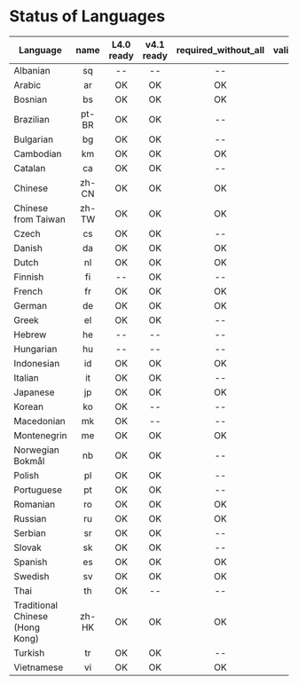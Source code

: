 # Status of Languages

| Language | name | L4.0 ready | v4.1 ready | required_without_all | validation.email | required_with_all | reminders.reset |
|----------|:----:|:----------:|:----------:|:--------------------:|:----------------:|:-----------------:|:----------------:|
| Albanian | sq | -- | -- | -- | -- | -- | -- |
| Arabic | ar | OK | OK | OK | OK | OK | -- |
| Bosnian | bs | OK | OK | OK | -- | -- | -- |
| Brazilian | pt-BR | OK | OK | -- | -- | -- | -- |
| Bulgarian | bg | OK | OK | -- | -- | -- | -- |
| Cambodian | km | OK | OK | OK | -- | -- | -- |
| Catalan | ca | OK | OK | -- | -- | -- | -- |
| Chinese | zh-CN | OK | OK | OK | OK | OK | -- |
| Chinese from Taiwan | zh-TW | OK | OK | OK | OK | OK | -- |
| Czech | cs | OK | OK | -- | -- | -- | -- |
| Danish | da | OK | OK | OK | OK | OK | -- |
| Dutch | nl | OK | OK | OK | -- | OK | -- |
| Finnish | fi | -- | OK | -- | -- | -- | -- |
| French | fr | OK | OK | OK | OK | OK | -- |
| German | de | OK | OK | OK | OK | OK | -- |
| Greek | el | OK | OK | -- | -- | -- | -- |
| Hebrew | he | -- | -- | -- | -- | -- | -- |
| Hungarian | hu | -- | -- | -- | -- | -- | -- |
| Indonesian | id | OK | OK | OK | OK | OK | -- |
| Italian | it | OK | OK | -- | -- | -- | -- |
| Japanese | jp | OK | OK | OK | OK | OK | -- |
| Korean | ko | OK | -- | -- | -- | -- | -- |
| Macedonian | mk | OK | -- | -- | -- | -- | -- |
| Montenegrin | me | OK | OK | OK | OK | OK | -- |
| Norwegian Bokmål | nb | OK | OK | -- | -- | -- | -- |
| Polish | pl | OK | OK | -- | -- | -- | -- |
| Portuguese | pt | OK | OK | -- | -- | -- | -- |
| Romanian | ro | OK | OK | OK | -- | -- | -- |
| Russian | ru | OK | OK | OK | OK | OK | -- |
| Serbian | sr | OK | OK | -- | -- | -- | -- |
| Slovak | sk | OK | OK | -- | -- | -- | -- |
| Spanish | es | OK | OK | OK | OK | -- | -- |
| Swedish | sv | OK | OK | OK | OK | OK | -- |
| Thai | th | OK | -- | -- | -- | -- | -- |
| Traditional Chinese (Hong Kong) | zh-HK | OK | OK | OK | OK | OK | -- |
| Turkish | tr | OK | OK | -- | -- | -- | -- |
| Vietnamese | vi | OK | OK | OK | OK | -- | -- |
